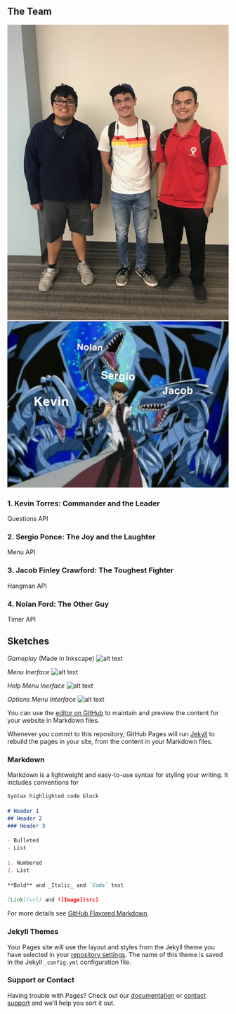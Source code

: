 ## The Team
![alt text](https://raw.githubusercontent.com/SapphireLion/p1.21/master/GroupPhoto.JPG)
![alt text](https://raw.githubusercontent.com/SapphireLion/p1.21/master/GroupPhotoBlueEyes.jpg)

### 1. Kevin Torres: Commander and the Leader
Questions API
### 2. Sergio Ponce: The Joy and the Laughter
Menu API
### 3. Jacob Finley Crawford: The Toughest Fighter
Hangman API
### 4. Nolan Ford: The Other Guy
Timer API
## Sketches


_Gameplay_ (Made in Inkscape)
![alt text](https://raw.githubusercontent.com/SapphireLion/p2.19/master/gameplaySketch.png)

_Menu Inerface_
![alt text](https://raw.githubusercontent.com/SapphireLion/p2.19/master/menuSketch.jpg)

_Help Menu Inerface_
![alt text](https://raw.githubusercontent.com/SapphireLion/p2.19/master/helpMenu.jpg)

_Options Menu Interface_
![alt text](https://raw.githubusercontent.com/SapphireLion/p2.19/master/optionsMenu.jpg)

You can use the [editor on GitHub](https://github.com/SapphireLion/p1.21/edit/master/index.md) to maintain and preview the content for your website in Markdown files.

Whenever you commit to this repository, GitHub Pages will run [Jekyll](https://jekyllrb.com/) to rebuild the pages in your site, from the content in your Markdown files.

### Markdown

Markdown is a lightweight and easy-to-use syntax for styling your writing. It includes conventions for

```markdown
Syntax highlighted code block

# Header 1
## Header 2
### Header 3

- Bulleted
- List

1. Numbered
2. List

**Bold** and _Italic_ and `Code` text

[Link](url) and ![Image](src)
```

For more details see [GitHub Flavored Markdown](C:/Users/mobiu/Documents/GitHub/Blank/index.html).

### Jekyll Themes

Your Pages site will use the layout and styles from the Jekyll theme you have selected in your [repository settings](https://github.com/SapphireLion/p1.21/settings). The name of this theme is saved in the Jekyll `_config.yml` configuration file.

### Support or Contact

Having trouble with Pages? Check out our [documentation](https://help.github.com/categories/github-pages-basics/) or [contact support](https://github.com/contact) and we’ll help you sort it out.
